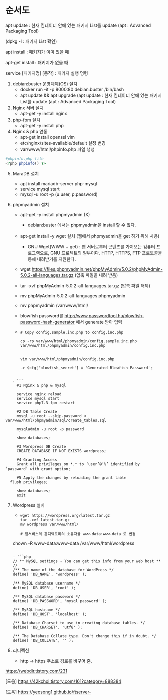 # 순서도



apt update : 현재 컨테이너 안에 있는 패키지 List를 update (apt : Advanced Packaging Tool)

(dpkg -l : 패키지 List 확인)

apt install : 패키지가 이미 있을 때

apt-get install : 패키지가 없을 때

service [패키지명] [동작] : 패키지 실행 명령



1. debian:buster 운영체제(OS) 설치
   - docker run -it -p 8000:80 debian:buster /bin/bash
   - apt update && apt upgrade (apt update : 현재 컨테이너 안에 있는 패키지 List를 update (apt : Advanced Packaging Tool)
2. Nginx 서버 설치
   - apt-get -y install nginx
3. php-fpm 설치
   - apt-get -y install php
4. Nginx & php 연동
   - apt-get install openssl vim
   - etc/nginx/sites-available/default 설정 변경
   - var/www/html/phpinfo.php 파일 생성

```php
#phpinfo.php file
<?php phpinfo() ?>
```

5. MaraDB 설치

   - apt install mariadb-server php-mysql
   - service mysql start
   - mysql -u root -p (u:user, p:password)

6. phpmyadmin 설치

   - apt-get -y install phpmyadmin (X)

     - debian:buster 에서는 phpmyadmin을 install 할 수 없다.

   - apt-get install -y wget 설치 (웹에서 phpmyadmin을 get 하기 위해 사용)

     - GNU Wget(WWW + get) : 웹 서버로부터 콘텐츠를 가져오는 컴퓨터 프로그램으로, GNU 프로젝트의 일부이다. HTTP, HTTPS, FTP 프로토콜을 통해 내려받기를 지원한다.

   - wget https://files.phpmyadmin.net/phpMyAdmin/5.0.2/phpMyAdmin-5.0.2-all-languages.tar.gz (압축 파일을 내려 받음)

   - tar -xvf phpMyAdmin-5.0.2-all-languages.tar.gz (압축 파일 해제)

   - mv phpMyAdmin-5.0.2-all-languages phpmyadmin

   - mv phpmyadmin /var/www/html/ 

   - blowfish password를 http://www.passwordtool.hu/blowfish-password-hash-generator 에서 generate 받아 입력

   - ```
     # Copy config.sample.inc.php to config.inc.php
     
     cp -rp var/www/html/phpmyadmin/config.sample.inc.php var/www/html/phpmyadmin/config.inc.php
     
     
     vim var/www/html/phpmyadmin/config.inc.php
     
     -> $cfg['blowfish_secret'] = 'Generated Blowfish Password';
     ```
```
     
   - ```
     #1 Nginx & php & mysql 
     
     service nginx reload
     service mysql start
     service php7.3-fpm restart
     
     #2 DB Table Create
     mysql -u root --skip-password < var/www/html/phpmyadmin/sql/create_tables.sql
     
     mysqladmin -u root -p password
     
     show databases;
     
     #3 Wordpress DB Create
     CREATE DATABASE IF NOT EXISTS wordpress;
     
     #4 Granting Access
     Grant all privileges on *.* to ‘user’@‘%’ identified by ‘password’ with grant option;
     
     #5 Apply the changes by reloading the grant table
  flush privileges;
   
     show databases;
     exit
```


7. Wordpress 설치

   - ```
     wget https://wordpress.org/latest.tar.gz
     tar -xvf latest.tar.gz
     mv wordpress var/www/html/
     
     # 웹서비스의 홈디렉토리의 소유자를 www-data:www-data 로 변경
   chown -R www-data:www-data /var/www/html/wordpress
     
     ```
     
   - ```php
     // ** MySQL settings - You can get this info from your web host ** //
     /** The name of the database for WordPress */
     define( 'DB_NAME', 'wordpress' );
     
     /** MySQL database username */
     define( 'DB_USER', 'root' );
     
     /** MySQL database password */
     define( 'DB_PASSWORD', 'mysql password' );
     
     /** MySQL hostname */
     define( 'DB_HOST', 'localhost' );
     
     /** Database Charset to use in creating database tables. */
     define( 'DB_CHARSET', 'utf8' );
     
     /** The Database Collate type. Don't change this if in doubt. */
     define( 'DB_COLLATE', '' );
     ```

     

8. 리디렉션 

   - http -> https 주소로 경로를 바꾸어 줌.







https://webdir.tistory.com/231



[도움] https://42kchoi.tistory.com/161?category=888384

[도움] https://yeosong1.github.io/ftserver-